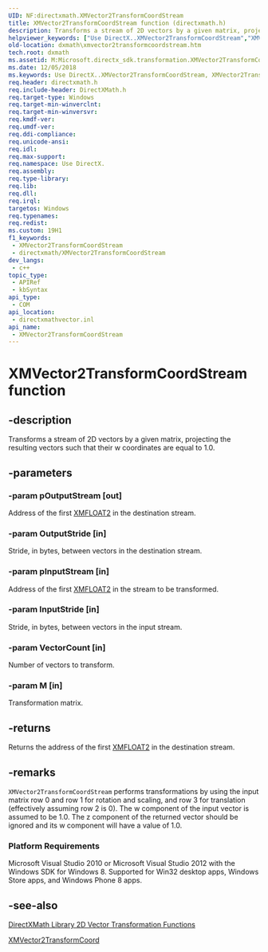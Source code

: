 ```yaml
---
UID: NF:directxmath.XMVector2TransformCoordStream
title: XMVector2TransformCoordStream function (directxmath.h)
description: Transforms a stream of 2D vectors by a given matrix, projecting the resulting vectors such that their w coordinates are equal to 1.0.
helpviewer_keywords: ["Use DirectX..XMVector2TransformCoordStream","XMVector2TransformCoordStream","XMVector2TransformCoordStream method [DirectX Math Support APIs]","dxmath.xmvector2transformcoordstream"]
old-location: dxmath\xmvector2transformcoordstream.htm
tech.root: dxmath
ms.assetid: M:Microsoft.directx_sdk.transformation.XMVector2TransformCoordStream(XMFLOAT2@,size_t,const XMFLOAT2,size_t,size_t,XMMATRIX)
ms.date: 12/05/2018
ms.keywords: Use DirectX..XMVector2TransformCoordStream, XMVector2TransformCoordStream, XMVector2TransformCoordStream method [DirectX Math Support APIs], dxmath.xmvector2transformcoordstream
req.header: directxmath.h
req.include-header: DirectXMath.h
req.target-type: Windows
req.target-min-winverclnt: 
req.target-min-winversvr: 
req.kmdf-ver: 
req.umdf-ver: 
req.ddi-compliance: 
req.unicode-ansi: 
req.idl: 
req.max-support: 
req.namespace: Use DirectX.
req.assembly: 
req.type-library: 
req.lib: 
req.dll: 
req.irql: 
targetos: Windows
req.typenames: 
req.redist: 
ms.custom: 19H1
f1_keywords:
 - XMVector2TransformCoordStream
 - directxmath/XMVector2TransformCoordStream
dev_langs:
 - c++
topic_type:
 - APIRef
 - kbSyntax
api_type:
 - COM
api_location:
 - directxmathvector.inl
api_name:
 - XMVector2TransformCoordStream
---
```


# XMVector2TransformCoordStream function


## -description

Transforms a stream of 2D vectors by a given matrix, projecting the resulting vectors such that their w coordinates are
  equal to 1.0.

## -parameters

### -param pOutputStream [out]

Address of the first <a href="https://docs.microsoft.com/windows/desktop/api/directxmath/ns-directxmath-xmfloat2">XMFLOAT2</a> in the destination stream.

### -param OutputStride [in]

Stride, in bytes, between vectors in the destination stream.

### -param pInputStream [in]

Address of the first <a href="https://docs.microsoft.com/windows/desktop/api/directxmath/ns-directxmath-xmfloat2">XMFLOAT2</a> in the stream to be transformed.

### -param InputStride [in]

Stride, in bytes, between vectors in the input stream.

### -param VectorCount [in]

Number of vectors to transform.

### -param M [in]

Transformation matrix.

## -returns

Returns the address of the first <a href="https://docs.microsoft.com/windows/desktop/api/directxmath/ns-directxmath-xmfloat2">XMFLOAT2</a> in the destination stream.

## -remarks

<code>XMVector2TransformCoordStream</code> performs transformations by using the input matrix row 0 and row 1 for rotation and scaling, 
    and row 3 for translation (effectively assuming row 2 is 0).  The w component of the input vector is assumed to be 1.0. 
    The z component of the returned vector should be ignored and its w component will have a value of 1.0.

<h3><a id="Platform_Requirements"></a><a id="platform_requirements"></a><a id="PLATFORM_REQUIREMENTS"></a>Platform Requirements</h3>
Microsoft Visual Studio 2010 or Microsoft Visual Studio 2012 with the Windows SDK for Windows 8. Supported for Win32 desktop apps, Windows Store apps, and Windows Phone 8 apps.

## -see-also

<a href="https://docs.microsoft.com/windows/desktop/dxmath/ovw-xnamath-reference-functions-vector2-transformation">DirectXMath Library 2D Vector Transformation Functions</a>



<a href="https://docs.microsoft.com/windows/desktop/api/directxmath/nf-directxmath-xmvector2transformcoord">XMVector2TransformCoord</a>

